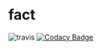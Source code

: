 # fact
![travis](https://travis-ci.org/junaidsyed786/fact.svg?branch=master)
[![Codacy Badge](https://api.codacy.com/project/badge/Grade/60a815b4b7064fd8987872bd1a5d31fe)](https://www.codacy.com/app/junaidsyed786/fact?utm_source=github.com&amp;utm_medium=referral&amp;utm_content=junaidsyed786/fact&amp;utm_campaign=Badge_Grade)
